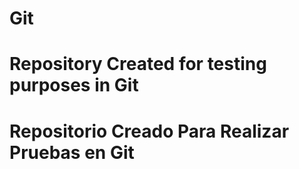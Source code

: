 # Git
# Repository Created for testing purposes in Git
# Repositorio Creado Para Realizar Pruebas en Git
